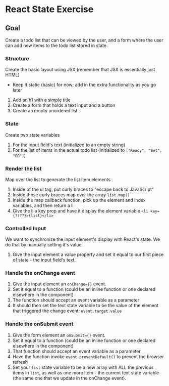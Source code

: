 # React State Exercise

## Goal
Create a todo list that can be viewed by the user, and a form where the user can add new items to the todo list stored in state.

### Structure
Create the basic layout using JSX (remember that JSX is essentially just HTML)
- Keep it static (basic) for now; add in the extra functionality as you go later
1. Add an h1 with a simple title
1. Create a form that holds a text input and a button
1. Create an empty unordered list

### State
Create two state variables
1. For the input field's text (initialized to an empty string)
1. For the list of items in the actual todo list (initialized to `["Ready", "Set", "GO"]`)

### Render the list
Map over the list to generate the list item elements
1. Inside of the ul tag, put curly braces to "escape back to JavaScript"
1. Inside those curly braces map over the array `list.map()`
1. Inside the map callback function, pick up the element and index variables, and then return a li
1. Give the li a key prop and have it display the element variable `<li key={????}>{list}</li>`

### Controlled Input
We want to synchronize the input element's display with React's state. We do that by manually setting it's value.
1. Give the input element a value property and set it equal to our first piece of state - the input field's text.

### Handle the onChange event
1. Give the input element an `onChange={}` event.
1. Set it equal to a function (could be an inline function or one declared elsewhere in the component)
1. The function should accept an event variable as a parameter
1. It should then set the text state variable to be the value of the element that triggered the change event: `event.target.value`

### Handle the onSubmit event
1. Give the form element an `onSubmit={}` event.
1. Set it equal to a function (could be an inline function or one declared elsewhere in the component)
1. That function should accept an event variable as a parameter
1. Have the function invoke `event.preventDefault()` to prevent the browser refresh
1. Set your `list` state variable to be a new array with ALL the previous items in `list`, as well as one more item - the current text state variable (the same one that we update in the onChange event).